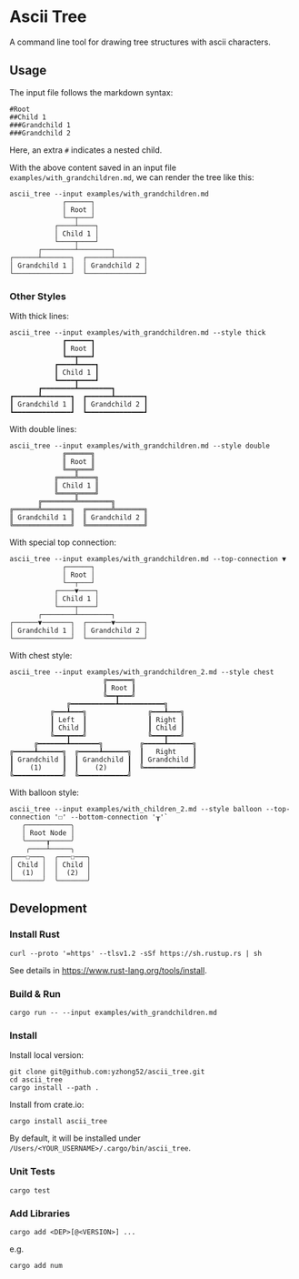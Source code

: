# Ascii Tree

A command line tool for drawing tree structures with ascii characters.

## Usage

The input file follows the markdown syntax:

```
#Root
##Child 1
###Grandchild 1
###Grandchild 2
```

Here, an extra `#` indicates a nested child.

With the above content saved in an input file `examples/with_grandchildren.md`, we can render the tree like this:

```
ascii_tree --input examples/with_grandchildren.md
             ┌──────┐             
             │ Root │             
             └──┬───┘             
           ┌────┴────┐            
           │ Child 1 │            
           └────┬────┘            
       ┌────────┴────────┐        
┌──────┴───────┐  ┌──────┴───────┐
│ Grandchild 1 │  │ Grandchild 2 │
└──────────────┘  └──────────────┘
```

### Other Styles

With thick lines:

```
ascii_tree --input examples/with_grandchildren.md --style thick
             ┏━━━━━━┓             
             ┃ Root ┃             
             ┗━━┳━━━┛             
           ┏━━━━┻━━━━┓            
           ┃ Child 1 ┃            
           ┗━━━━┳━━━━┛            
       ┏━━━━━━━━┻━━━━━━━━┓        
┏━━━━━━┻━━━━━━━┓  ┏━━━━━━┻━━━━━━━┓
┃ Grandchild 1 ┃  ┃ Grandchild 2 ┃
┗━━━━━━━━━━━━━━┛  ┗━━━━━━━━━━━━━━┛
```

With double lines:

```
ascii_tree --input examples/with_grandchildren.md --style double
             ╔══════╗             
             ║ Root ║             
             ╚══╦═══╝             
           ╔════╩════╗            
           ║ Child 1 ║            
           ╚════╦════╝            
       ╔════════╩════════╗        
╔══════╩═══════╗  ╔══════╩═══════╗
║ Grandchild 1 ║  ║ Grandchild 2 ║
╚══════════════╝  ╚══════════════╝
```

With special top connection:

```
ascii_tree --input examples/with_grandchildren.md --top-connection ▼
             ┌──────┐             
             │ Root │             
             └──┬───┘             
           ┌────▼────┐            
           │ Child 1 │            
           └────┬────┘            
       ┌────────┴────────┐        
┌──────▼───────┐  ┌──────▼───────┐
│ Grandchild 1 │  │ Grandchild 2 │
└──────────────┘  └──────────────┘
```

With chest style:

```
ascii_tree --input examples/with_grandchildren_2.md --style chest
                       ╔━━━━━━╗               
                       ┃ Root ┃               
                       ╚━━┳━━━╝               
              ╔━━━━━━━━━━━┻━━━━━━━━━━━╗       
          ╔━━━┻━━━╗               ╔━━━┻━━━╗   
          ┃ Left  ┃               ┃ Right ┃   
          ┃ Child ┃               ┃ Child ┃   
          ╚━━━┳━━━╝               ╚━━━┳━━━╝   
      ╔━━━━━━━┻━━━━━━━╗         ╔━━━━━┻━━━━━━╗
╔━━━━━┻━━━━━━╗  ╔━━━━━┻━━━━━━╗  ┃   Right    ┃
┃ Grandchild ┃  ┃ Grandchild ┃  ┃ Grandchild ┃
┃    (1)     ┃  ┃    (2)     ┃  ╚━━━━━━━━━━━━╝
╚━━━━━━━━━━━━╝  ╚━━━━━━━━━━━━╝                
```

With balloon style:

```
ascii_tree --input examples/with_children_2.md --style balloon --top-connection '☐' --bottom-connection '┰'`
   ╭───────────╮    
   │ Root Node │    
   ╰─────┰─────╯    
    ╭────┴─────╮    
╭───☐───╮  ╭───☐───╮
│ Child │  │ Child │
│  (1)  │  │  (2)  │
╰───────╯  ╰───────╯
```

## Development

### Install Rust

```
curl --proto '=https' --tlsv1.2 -sSf https://sh.rustup.rs | sh
```

See details in https://www.rust-lang.org/tools/install.

### Build & Run

```
cargo run -- --input examples/with_grandchildren.md
```

### Install

Install local version:

```
git clone git@github.com:yzhong52/ascii_tree.git
cd ascii_tree
cargo install --path .
```

Install from crate.io:

```
cargo install ascii_tree
```

By default, it will be installed under `/Users/<YOUR_USERNAME>/.cargo/bin/ascii_tree`.

### Unit Tests

```
cargo test
```

### Add Libraries

```
cargo add <DEP>[@<VERSION>] ...
```

e.g.

```
cargo add num
```
